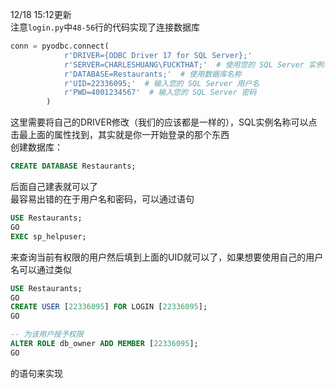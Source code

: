 12/18 15:12更新  
注意`login.py`中`48-56`行的代码实现了连接数据库  
```python
conn = pyodbc.connect(
            r'DRIVER={ODBC Driver 17 for SQL Server};'
            r'SERVER=CHARLESHUANG\FUCKTHAT;'  # 使用您的 SQL Server 实例名称
            r'DATABASE=Restaurants;'  # 使用数据库名称
            r'UID=22336095;'  # 输入您的 SQL Server 用户名
            r'PWD=4001234567'  # 输入您的 SQL Server 密码
        )
```
这里需要将自己的DRIVER修改（我们的应该都是一样的），SQL实例名称可以点击最上面的属性找到，其实就是你一开始登录的那个东西  
创建数据库：
```sql
CREATE DATABASE Restaurants;
```
后面自己建表就可以了  
最容易出错的在于用户名和密码，可以通过语句
```sql
USE Restaurants;
GO
EXEC sp_helpuser;
```
来查询当前有权限的用户然后填到上面的UID就可以了，如果想要使用自己的用户名可以通过类似
```sql
USE Restaurants;
GO
CREATE USER [22336095] FOR LOGIN [22336095];
GO

-- 为该用户授予权限
ALTER ROLE db_owner ADD MEMBER [22336095];
GO
```
的语句来实现